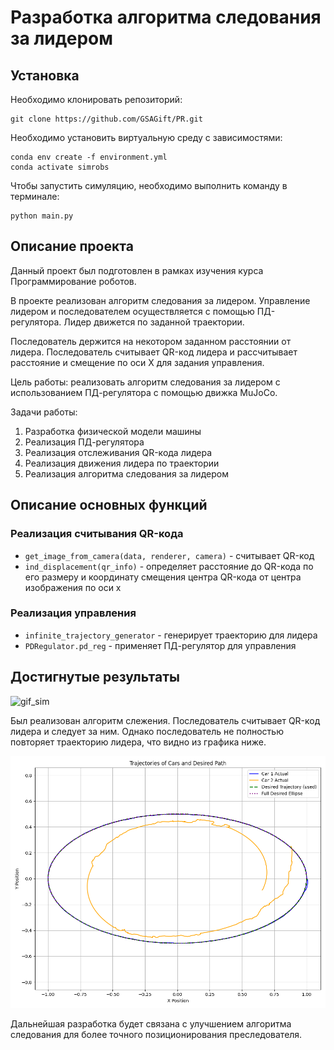 # Разработка алгоритма следования за лидером

## Установка
Необходимо клонировать репозиторий:
```
git clone https://github.com/GSAGift/PR.git
```
Необходимо установить виртуальную среду с зависимостями:
```
conda env create -f environment.yml
conda activate simrobs
```
Чтобы запустить симуляцию, необходимо выполнить команду в терминале:
```
python main.py
```
## Описание проекта
Данный проект был подготовлен в рамках изучения курса Программирование роботов. 

В проекте реализован алгоритм следования за лидером. Управление лидером и последователем осуществляется с помощью ПД-регулятора. Лидер движется по заданной траектории. 

Последователь держится на некотором заданном расстоянии от лидера. Последователь считывает QR-код лидера и рассчитывает расстояние и смещение по оси Х для задания управления.

Цель работы: реализовать алгоритм следования за лидером с использованием ПД-регулятора с помощью движка MuJoCo.

Задачи работы: 
1. Разработка физической модели машины
2. Реализация ПД-регулятора
3. Реализация отслеживания QR-кода лидера
4. Реализация движения лидера по траектории
5. Реализация алгоритма следования за лидером

## Описание основных функций
### Реализация считывания QR-кода
- `get_image_from_camera(data, renderer, camera)` - считывает QR-код
- `ind_displacement(qr_info)` - определяет расстояние до QR-кода по его размеру и координату смещения центра QR-кода от центра изображения по оси x
### Реализация управления
- `infinite_trajectory_generator` - генерирует траекторию для лидера
- `PDRegulator.pd_reg` - применяет ПД-регулятор для управления

## Достигнутые результаты

![gif_sim](12.gif)

Был реализован алгоритм слежения. Последователь считывает QR-код лидера и следует за ним. Однако последователь не полностью повторяет траекторию лидера, что видно из графика ниже.

![res](Figure_1.png)

Дальнейшая разработка будет связана с улучшением алгоритма следования для более точного позиционирования преследователя.

